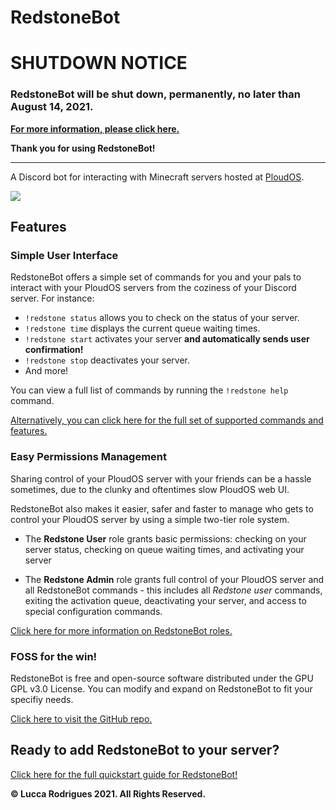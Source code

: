 <!-- top.gg description for RestoneBot -->

# RedstoneBot

# SHUTDOWN NOTICE

### RedstoneBot will be shut down, permanently, no later than August 14, 2021.
**[For more information, please click here.](http://34.200.98.64/redstone-shutdown)**

**Thank you for using RedstoneBot!**

---


A Discord bot for interacting with Minecraft servers hosted at [PloudOS](https://ploudos.com/).

![](https://camo.githubusercontent.com/759854d2ab2e81a4ca39cfa53d42a2478b3a51b7a8e913839cd7229bd847758d/68747470733a2f2f692e706f7374696d672e63632f766d3234594371522f72656473746f6e65322d312e706e67)

## Features

### Simple User Interface

RedstoneBot offers a simple set of commands for you and your pals to interact with your PloudOS servers from the coziness of your Discord server. For instance:

* `!redstone status` allows you to check on the status of your server.
* `!redstone time` displays the current queue waiting times.
* `!redstone start` activates your server **and automatically sends user confirmation!**
* `!redstone stop` deactivates your server.
* And more! 

You can view a full list of commands by running the `!redstone help` command.

[Alternatively, you can click here for the full set of supported commands and features.](http://34.200.98.64/redstone-features)

### Easy Permissions Management

Sharing control of your PloudOS server with your friends can be a hassle sometimes, due to the clunky and oftentimes slow PloudOS web UI.

RedstoneBot also makes it easier, safer and faster to manage who gets to control your PloudOS server by using a simple two-tier role system.

* The **Redstone User** role grants basic permissions: checking on your server status, checking on queue waiting times, and activating your server

* The **Redstone Admin** role grants full control of your PloudOS server and all RedstoneBot commands - this includes all _Redstone user_ commands, exiting the activation queue, deactivating your server, and access to special configuration commands.

[Click here for more information on RedstoneBot roles.](http://34.200.98.64/redstone-quickstart#step-4-assign-roles)

### FOSS for the win!

RedstoneBot is free and open-source software distributed under the GPU GPL v3.0 License. You can modify and expand on RedstoneBot to fit your specifiy needs.

[Click here to visit the GitHub repo.](https://github.com/ChromeUniverse/RedstoneBot)

## Ready to add RedstoneBot to your server?

[Click here for the full quickstart guide for RedstoneBot!](http://34.200.98.64/redstone-quickstart)


**© Lucca Rodrigues 2021. All Rights Reserved.**